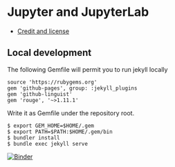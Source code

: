 # Jupyter and JupyterLab

- [Credit and license](https://coderefinery.github.io/jupyter/license/)

## Local development

The following Gemfile will permit you to run jekyll locally

```
source 'https://rubygems.org'
gem 'github-pages', group: :jekyll_plugins
gem 'github-linguist'
gem 'rouge', '~>1.11.1'
```

Write it as Gemfile under the repository root.

```
$ export GEM_HOME=$HOME/.gem
$ export PATH=$PATH:$HOME/.gem/bin
$ bundler install
$ bundle exec jekyll serve
```
[![Binder](https://mybinder.org/badge_logo.svg)](https://mybinder.org/v2/gh/jmygt/jupyter/master)
